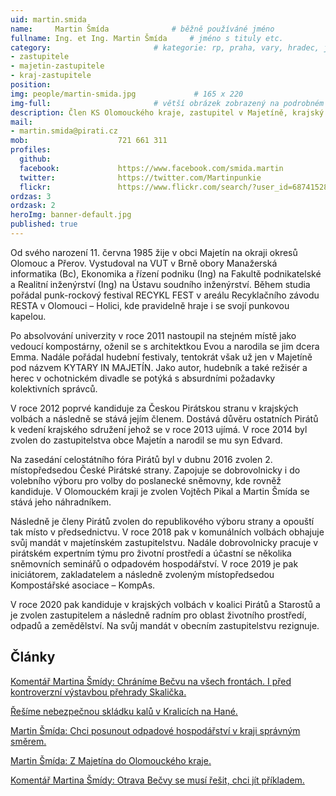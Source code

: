 ```yaml
---
uid: martin.smida
name:     Martin Šmída      		# běžně používáné jméno
fullname: Ing. et Ing. Martin Šmída  	# jméno s tituly etc.
category:                 		# kategorie: rp, praha, vary, hradec, jmk, senat
- zastupitele
- majetin-zastupitele
- kraj-zastupitele
position:
img: people/martin-smida.jpg             # 165 x 220
img-full:                 		# větší obrázek zobrazený na podrobném profilu
description: Člen KS Olomouckého kraje, zastupitel v Majetíně, krajský zastupitel v Olomouckém kraji             		# kratký popis, max 160 znaků
mail:
- martin.smida@pirati.cz
mob:					721 661 311
profiles:
  github:
  facebook:				https://www.facebook.com/smida.martin
  twitter:				https://twitter.com/Martinpunkie
  flickr:				https://www.flickr.com/search/?user_id=68741528%40N03&sort=date-taken-desc&view_all=1&text=martin%20%C5%A1m%C3%ADda
ordzas: 3
ordzask: 2
heroImg: banner-default.jpg
published: true
---
```

Od svého narození 11. června 1985 žije v obci Majetín na okraji okresů Olomouc a Přerov. Vystudoval na VUT v Brně obory Manažerská informatika (Bc), Ekonomika a řízení podniku (Ing) na Fakultě podnikatelské a Realitní inženýrství (Ing) na Ústavu soudního inženýrství. Během studia pořádal punk-rockový festival RECYKL FEST v areálu Recyklačního závodu RESTA v Olomouci – Holici, kde pravidelně hraje i se svojí punkovou kapelou.

Po absolvování univerzity v roce 2011 nastoupil na stejném místě jako vedoucí kompostárny, oženil se s architektkou Evou a narodila se jim dcera Emma. Nadále pořádal hudební festivaly, tentokrát však už jen v Majetíně pod názvem KYTARY IN MAJETÍN. Jako autor, hudebník a také režisér a herec v ochotnickém divadle se potýká s absurdními požadavky kolektivních správců.

V roce 2012 poprvé kandiduje za Českou Pirátskou stranu v krajských volbách a následně se stává jejím členem. Dostává důvěru ostatních Pirátů k vedení krajského sdružení jehož se v roce 2013 ujímá. V roce 2014 byl zvolen do zastupitelstva obce Majetín a narodil se mu syn Edvard.

Na zasedání celostátního fóra Pirátů byl v dubnu 2016 zvolen 2. místopředsedou České Pirátské strany. Zapojuje se dobrovolnicky i do volebního výboru pro volby do poslanecké sněmovny, kde rovněž kandiduje. V Olomouckém kraji je zvolen Vojtěch Pikal a Martin Šmída se stává jeho náhradníkem.

Následně je členy Pirátů zvolen do republikového výboru strany a opouští tak místo v předsednictvu. V roce 2018 pak v komunálních volbách obhajuje svůj mandát v majetínském zastupitelstvu. Nadále dobrovolnicky pracuje v pirátském expertním týmu pro životní prostředí a účastní se několika sněmovních seminářů o odpadovém hospodářství. V roce 2019 je pak iniciátorem, zakladatelem a následně zvoleným místopředsedou Kompostářské asociace – KompAs.

V roce 2020 pak kandiduje v krajských volbách v koalici Pirátů a Starostů a je zvolen zastupitelem a následně radním pro oblast životního prostředí, odpadů a zemědělství. Na svůj mandát v obecním zastupitelstvu rezignuje.

## Články

[Komentář Martina Šmídy: Chráníme Bečvu na všech frontách. I před kontroverzní výstavbou přehrady Skalička.](https://olomoucky.pirati.cz/tiskove-zpravy/komentar-martina-smidy-chranime-becvu-na-vsech-frontach-i-pred-kontroverzni-vystavbou-prehrady-skalicka.html)

[Řešíme nebezpečnou skládku kalů v Kralicích na Hané.](https://olomoucky.pirati.cz/tiskove-zpravy/resime-nebezpecnou-skladku-kalu-v-kralicich-na-hane.html)

[Martin Šmída: Chci posunout odpadové hospodářství v kraji správným směrem.](https://olomoucky.pirati.cz/tiskove-zpravy/martin-smida-chci-posunout-odpadove-hospodarstvi-v-kraji-spravnym-smerem.html)

[Martin Šmída: Z Majetína do Olomouckého kraje.](https://olomoucky.pirati.cz/tiskove-zpravy/martin-smida-z-majetina-do-olomouckeho-kraje.html)

[Komentář Martina Šmídy: Otrava Bečvy se musí řešit, chci jít příkladem.](https://olomoucky.pirati.cz/tiskove-zpravy/komentar-martina-smidy-otrava-becvy-se-musi-resit-chci-jit-prikladem.html)

